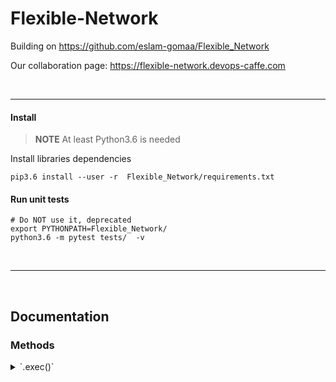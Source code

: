 # Flexible-Network

Building on https://github.com/eslam-gomaa/Flexible_Network

Our collaboration page: https://flexible-network.devops-caffe.com

<br>

---


#### Install

> **NOTE** At least Python3.6 is needed

Install libraries dependencies

```
pip3.6 install --user -r  Flexible_Network/requirements.txt
```



#### Run unit tests

```
# Do NOT use it, deprecated
export PYTHONPATH=Flexible_Network/
python3.6 -m pytest tests/  -v
```

<br>

---

<br>

## Documentation

### Methods

<details>
  <summary>`.exec()`</summary>
  Execute a command on a remote device.

  Returns a dictionary

|             | Type   |                                                              |
| ----------- | ------ | ------------------------------------------------------------ |
| `stdout`    | String |                                                              |
| `stderr`    | String |                                                              |
| `exit_code` | Int    | - `0` The command executed successfully<br />- `1` The command executed with an error <br />- `-1` If the ssh channel was interrupted while excution. |


</details>






